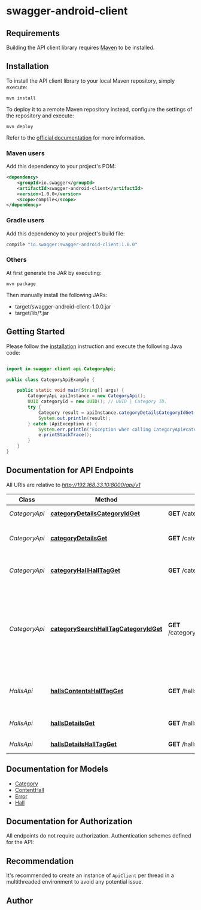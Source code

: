 # swagger-android-client

## Requirements

Building the API client library requires [Maven](https://maven.apache.org/) to be installed.

## Installation

To install the API client library to your local Maven repository, simply execute:

```shell
mvn install
```

To deploy it to a remote Maven repository instead, configure the settings of the repository and execute:

```shell
mvn deploy
```

Refer to the [official documentation](https://maven.apache.org/plugins/maven-deploy-plugin/usage.html) for more information.

### Maven users

Add this dependency to your project's POM:

```xml
<dependency>
    <groupId>io.swagger</groupId>
    <artifactId>swagger-android-client</artifactId>
    <version>1.0.0</version>
    <scope>compile</scope>
</dependency>
```

### Gradle users

Add this dependency to your project's build file:

```groovy
compile "io.swagger:swagger-android-client:1.0.0"
```

### Others

At first generate the JAR by executing:

    mvn package

Then manually install the following JARs:

* target/swagger-android-client-1.0.0.jar
* target/lib/*.jar

## Getting Started

Please follow the [installation](#installation) instruction and execute the following Java code:

```java

import io.swagger.client.api.CategoryApi;

public class CategoryApiExample {

    public static void main(String[] args) {
        CategoryApi apiInstance = new CategoryApi();
        UUID categoryId = new UUID(); // UUID | Category ID.
        try {
            Category result = apiInstance.categoryDetailsCategoryIdGet(categoryId);
            System.out.println(result);
        } catch (ApiException e) {
            System.err.println("Exception when calling CategoryApi#categoryDetailsCategoryIdGet");
            e.printStackTrace();
        }
    }
}

```

## Documentation for API Endpoints

All URIs are relative to *http://192.168.33.10:8000/api/v1*

Class | Method | HTTP request | Description
------------ | ------------- | ------------- | -------------
*CategoryApi* | [**categoryDetailsCategoryIdGet**](docs/CategoryApi.md#categoryDetailsCategoryIdGet) | **GET** /category/details/{category_id} | Details of a category
*CategoryApi* | [**categoryDetailsGet**](docs/CategoryApi.md#categoryDetailsGet) | **GET** /category/details | List all the categories in the system
*CategoryApi* | [**categoryHallHallTagGet**](docs/CategoryApi.md#categoryHallHallTagGet) | **GET** /category/hall/{hall_tag} | Get categories associated with a hall
*CategoryApi* | [**categorySearchHallTagCategoryIdGet**](docs/CategoryApi.md#categorySearchHallTagCategoryIdGet) | **GET** /category/search/{hall_tag}/{category_id} | Get the path between the hall where the user is and the category that the user wants to go
*HallsApi* | [**hallsContentsHallTagGet**](docs/HallsApi.md#hallsContentsHallTagGet) | **GET** /halls/contents/{hall_tag} | Get the contetns associated with a hall tag
*HallsApi* | [**hallsDetailsGet**](docs/HallsApi.md#hallsDetailsGet) | **GET** /halls/details | List all the halls in the system
*HallsApi* | [**hallsDetailsHallTagGet**](docs/HallsApi.md#hallsDetailsHallTagGet) | **GET** /halls/details/{hall_tag} | Details of a hall


## Documentation for Models

 - [Category](docs/Category.md)
 - [ContentHall](docs/ContentHall.md)
 - [Error](docs/Error.md)
 - [Hall](docs/Hall.md)


## Documentation for Authorization

All endpoints do not require authorization.
Authentication schemes defined for the API:

## Recommendation

It's recommended to create an instance of `ApiClient` per thread in a multithreaded environment to avoid any potential issue.

## Author



